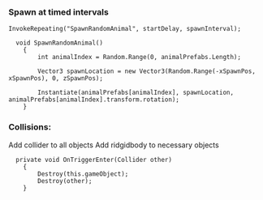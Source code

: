 ### Spawn at timed intervals

`InvokeRepeating("SpawnRandomAnimal", startDelay, spawnInterval);`
```
  void SpawnRandomAnimal()
    {
        int animalIndex = Random.Range(0, animalPrefabs.Length);

        Vector3 spawnLocation = new Vector3(Random.Range(-xSpawnPos, xSpawnPos), 0, zSpawnPos);

        Instantiate(animalPrefabs[animalIndex], spawnLocation, animalPrefabs[animalIndex].transform.rotation);
    }
 ```
### Collisions:
Add collider to all objects
Add ridgidbody to necessary objects

```
  private void OnTriggerEnter(Collider other)
    {
        Destroy(this.gameObject);
        Destroy(other);
    }
 ```

